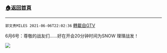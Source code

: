 ﻿###  [:house:返回首頁](https://github.com/ourhimalayas/txt)
---

`郭文贵MILES 2021-06-06T22:02:36` [轉載自GTV](https://gtv.org/web/#/UserInfo/5e596957357cc612d35a8044)

6月6号：尊敬的战友们……好在开会20分钟时间为SNOW 理理战发！

[![](https://filegroup.gtv.org/cdn-cgi/image/width=600/https://filegroup.gtv.org/group8/web/20210606/22/02/0/cb63bd956e4d97b06e964d3f5269d7ac.jpg)](https://filegroup.gtv.org/group8/web/20210606/22/02/0/e4db796057ac94b52f89efcecec5342c.mp4)